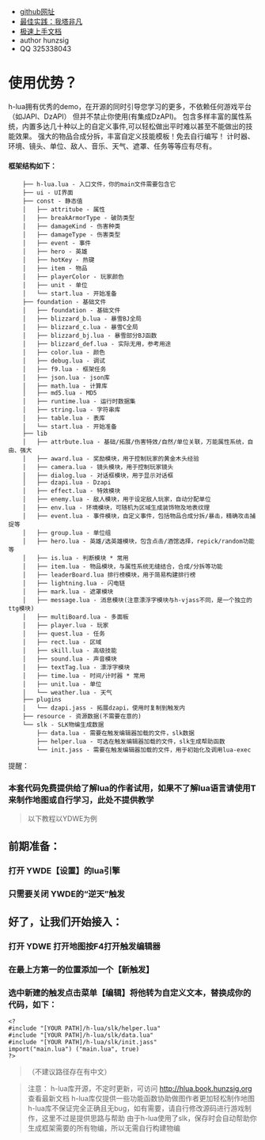  * [github网址](https://github.com/hunzsig-warcraft3/h-lua)
 * [最佳实践：我塔非凡](https://github.com/hunzsig/w3x-my-tower)
 * [极速上手文档](https://docs.qq.com/doc/DTUZZZWZzYVpyeW1o)
 * author hunzsig
 * QQ 325338043

# 使用优势？
h-lua拥有优秀的demo，在开源的同时引导您学习的更多，不依赖任何游戏平台（如JAPI、DzAPI）
但并不禁止你使用(有集成DzAPI)。
包含多样丰富的属性系统，内置多达几十种以上的自定义事件,可以轻松做出平时难以甚至不能做出的技能效果。
强大的物品合成分拆，丰富自定义技能模板！免去自行编写！
计时器、环境、镜头、单位、敌人、音乐、天气、遮罩、任务等等应有尽有。

#### 框架结构如下：
```
    ├── h-lua.lua - 入口文件，你的main文件需要包含它
    ├── ui - UI界面
    ├── const - 静态值
    │   ├── attritube - 属性
    │   ├── breakArmorType - 破防类型
    │   ├── damageKind - 伤害种类
    │   ├── damageType - 伤害类型
    │   ├── event - 事件
    │   ├── hero - 英雄
    │   ├── hotKey - 热键
    │   ├── item - 物品
    │   ├── playerColor - 玩家颜色
    │   ├── unit - 单位
    │   └── start.lua - 开始准备
    ├── foundation - 基础文件
    │   ├── foundation - 基础文件
    │   ├── blizzard_b.lua - 暴雪BJ全局
    │   ├── blizzard_c.lua - 暴雪C全局
    │   ├── blizzard_bj.lua - 暴雪部分BJ函数
    │   ├── blizzard_def.lua - 实际无用，参考用途
    │   ├── color.lua - 颜色
    │   ├── debug.lua - 调试
    │   ├── f9.lua - 框架任务
    │   ├── json.lua - json库
    │   ├── math.lua - 计算库
    │   ├── md5.lua - MD5
    │   ├── runtime.lua - 运行时数据集
    │   ├── string.lua - 字符串库
    │   ├── table.lua - 表库
    │   └── start.lua - 开始准备
    ├── lib
    │   ├── attrbute.lua - 基础/拓展/伤害特效/自然/单位关联，万能属性系统，自由、强大
    │   ├── award.lua - 奖励模块，用于控制玩家的黄金木头经验
    │   ├── camera.lua - 镜头模块，用于控制玩家镜头
    │   ├── dialog.lua - 对话框模块，用于显示对话框
    │   ├── dzapi.lua - Dzapi
    │   ├── effect.lua - 特效模块
    │   ├── enemy.lua - 敌人模块，用于设定敌人玩家，自动分配单位
    │   ├── env.lua - 环境模块，可随机为区域生成装饰物及地表纹理
    │   ├── event.lua - 事件模块，自定义事件，包括物品合成分拆/暴击，精确攻击捕捉等
    │   ├── group.lua - 单位组
    │   ├── hero.lua - 英雄/选英雄模块，包含点击/酒馆选择，repick/random功能等
    │   ├── is.lua - 判断模块 * 常用
    │   ├── item.lua - 物品模块，与属性系统无缝结合，合成/分拆等功能
    │   ├── leaderBoard.lua 排行榜模块，用于简易构建排行榜
    │   ├── lightning.lua - 闪电链
    │   ├── mark.lua - 遮罩模块
    │   ├── message.lua - 消息模块(注意漂浮字模块与h-vjass不同，是一个独立的ttg模块)
    │   ├── multiBoard.lua - 多面板
    │   ├── player.lua - 玩家
    │   ├── quest.lua - 任务
    │   ├── rect.lua - 区域
    │   ├── skill.lua - 高级技能
    │   ├── sound.lua - 声音模块
    │   ├── textTag.lua - 漂浮字模块
    │   ├── time.lua - 时间/计时器 * 常用
    │   ├── unit.lua - 单位
    │   └── weather.lua - 天气
    ├── plugins
    │   └── dzapi.jass - 拓展dzapi，使用时复制到触发内
    ├── resource - 资源数据(不需要在意的)
    └── slk - SLK物编生成数据
        ├── data.lua - 需要在触发编辑器加载的文件，slk数据
        ├── helper.lua - 可选在触发编辑器加载的文件，slk生成帮助函数
        └── init.jass - 需要在触发编辑器加载的文件，用于初始化及调用lua-exec
```

提醒：
### 本套代码免费提供给了解lua的作者试用，如果不了解lua语言请使用T来制作地图或自行学习，此处不提供教学

> 以下教程以YDWE为例
## 前期准备：
### 打开 YWDE【设置】的lua引擎 
### 只需要关闭 YWDE的“逆天”触发

## 好了，让我们开始接入：
### 打开 YDWE 打开地图按F4打开触发编辑器
### 在最上方第一的位置添加一个【新触发】
### 选中新建的触发点击菜单【编辑】将他转为自定义文本，替换成你的代码，如下：
```
<?
#include "[YOUR PATH]/h-lua/slk/helper.lua"
#include "[YOUR PATH]/h-lua/slk/data.lua"
#include "[YOUR PATH]/h-lua/slk/init.jass"
import("main.lua") ("main.lua", true)
?>
```
> （不建议路径存在有中文）

> 注意：
h-lua库开源，不定时更新，可访问 http://hlua.book.hunzsig.org 查看最新文档
h-lua库仅提供一些功能函数协助做图作者更加轻松制作地图
h-lua库不保证完全正确且无bug，如有需要，请自行修改源码进行游戏制作，这里不过是提供思路与帮助
由于h-lua使用了slk，保存时会自动帮助你生成框架需要的所有物编，所以无需自行构建物编
